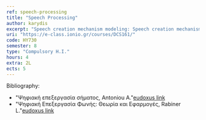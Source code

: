 ```yaml
---
ref: speech-processing
title: "Speech Processing"
author: karydis
excerpt: "Speech creation mechanism modeling: Speech creation mechanism, speech sounds. Digital speech preprocessing: Sampling rate, Digitisation, short term analysis, window size and rate of movement. Acoustic parameters: feature extraction, acoustic features for speaker differentiation, signal energy and zero crossing rate, fundamental frequency, FORMANTS, LPC, Cepstral coefficients. Speech to text systems. Speech synthesis. Noise removal methods. Music representation, musical feature extraction, legal issues of music information research, musical information retrieval and data mining."
uri: "https://e-class.ionio.gr/courses/DCS161/"
code: ΗΥ730
semester: 8
type: "Compulsory H.I."
hours: 4
extra: 2L
ects: 5
---
```



Bibliography: 
  - "Ψηφιακή επεξεργασία σήματος, Antoniou A."[eudoxus link](https://service.eudoxus.gr/search/#a/id:18549117/0)
  - "Ψηφιακή Επεξεργασία Φωνής: Θεωρία και Εφαρμογές, Rabiner L."[eudoxus link](https://service.eudoxus.gr/search/#a/id:13256964/0)
  
  
